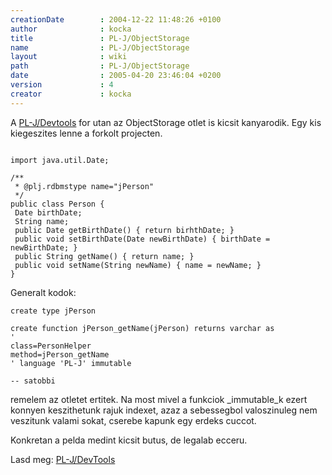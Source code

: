 ```yaml
---
creationDate        : 2004-12-22 11:48:26 +0100 
author              : kocka 
title               : PL-J/ObjectStorage 
name                : PL-J/ObjectStorage 
layout              : wiki 
path                : PL-J/ObjectStorage 
date                : 2005-04-20 23:46:04 +0200 
version             : 4 
creator             : kocka 
---
```

A [PL-J/Devtools](../PL-J/DevTools.html) for utan az ObjectStorage otlet is kicsit kanyarodik. Egy kis kiegeszites lenne a forkolt projecten.

```

import java.util.Date;

/**
 * @plj.rdbmstype name="jPerson"
 */
public class Person {
 Date birthDate;
 String name;
 public Date getBirthDate() { return birhthDate; }
 public void setBirthDate(Date newBirthDate) { birthDate = newBirthDate; }
 public String getName() { return name; }
 public void setName(String newName) { name = newName; }
}

```

Generalt kodok:
```
create type jPerson

create function jPerson_getName(jPerson) returns varchar as 
'
class=PersonHelper
method=jPerson_getName
' language 'PL-J' immutable

-- satobbi
```

remelem az otletet ertitek.
Na most mivel a funkciok _immutable_k ezert konnyen keszithetunk rajuk indexet, azaz a sebessegbol valoszinuleg nem veszitunk valami sokat, cserebe kapunk egy erdeks cuccot.

Konkretan a pelda medint kicsit butus, de legalab ecceru.

Lasd meg: [PL-J/DevTools](../PL-J/DevTools.html)
